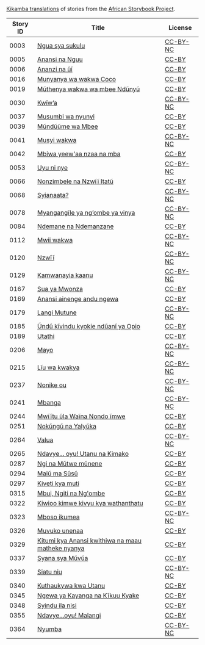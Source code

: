 [Kikamba translations](http://my.africanstorybook.org/language/kikamba) of stories from the [African Storybook Project](http://my.africanstorybook.org).

Story ID | Title | License
-------- | ----- | -------
0003 | [Ngua sya sukulu](http://my.africanstorybook.org/stories/ngua-sya-sukulu) | [CC-BY-NC](http://creativecommons.org/licenses/by-nc/3.0/)
0005 | [Anansi na Nguu](http://my.africanstorybook.org/stories/anansi-na-nguu) | [CC-BY](https://creativecommons.org/licenses/by/3.0/)
0006 | [Ananzi na ũĩ](http://my.africanstorybook.org/stories/ananzi-na-ũĩ) | [CC-BY](https://creativecommons.org/licenses/by/3.0/)
0016 | [Munyanya wa wakwa Coco](http://my.africanstorybook.org/stories/munyanya-wa-wakwa-coco) | [CC-BY](https://creativecommons.org/licenses/by/3.0/)
0019 | [Mũthenya wakwa wa mbee Ndũnyũ](http://my.africanstorybook.org/stories/mũthenya-wakwa-wa-mbee-ndũnyũ) | [CC-BY](https://creativecommons.org/licenses/by/3.0/)
0030 | [Kwĩw’a](http://my.africanstorybook.org/stories/kwĩw’) | [CC-BY-NC](http://creativecommons.org/licenses/by-nc/3.0/)
0037 | [Musumbi wa nyunyi](http://my.africanstorybook.org/stories/musumbi-wa-nyunyi) | [CC-BY](https://creativecommons.org/licenses/by/3.0/)
0039 | [Mũndũũme wa Mbee](http://my.africanstorybook.org/stories/mũndũũme-wa-mbee) | [CC-BY](https://creativecommons.org/licenses/by/3.0/)
0041 | [Musyi wakwa](http://my.africanstorybook.org/stories/musyi-wakwa) | [CC-BY-NC](http://creativecommons.org/licenses/by-nc/3.0/)
0042 | [Mbiwa yeew&#039;aa nzaa na mba](http://my.africanstorybook.org/stories/mbiwa-yeewaa-nzaa-na-mba) | [CC-BY](https://creativecommons.org/licenses/by/3.0/)
0053 | [Uyu ni nye](http://my.africanstorybook.org/stories/uyu-ni-nye) | [CC-BY-NC](http://creativecommons.org/licenses/by-nc/3.0/)
0066 | [Nonzimbele na Nzwĩĩ Itatũ](http://my.africanstorybook.org/stories/nonzimbele-na-nzwĩĩ-itatũ) | [CC-BY](https://creativecommons.org/licenses/by/3.0/)
0068 | [Syianaata?](http://my.africanstorybook.org/stories/syianaata) | [CC-BY-NC](http://creativecommons.org/licenses/by-nc/3.0/)
0078 | [Myangangĩle ya ng’ombe ya vinya](http://my.africanstorybook.org/stories/myangangĩle-ya-ng’ombe-ya-vinya) | [CC-BY-NC](http://creativecommons.org/licenses/by-nc/3.0/)
0084 | [Ndemane na Ndemanzane](http://my.africanstorybook.org/stories/ndemane-na-ndemanzane) | [CC-BY](https://creativecommons.org/licenses/by/3.0/)
0112 | [Mwii wakwa](http://my.africanstorybook.org/stories/mwii-wakwa) | [CC-BY-NC](http://creativecommons.org/licenses/by-nc/3.0/)
0120 | [Nzwĩĩ](http://my.africanstorybook.org/stories/nzwĩĩ) | [CC-BY-NC](http://creativecommons.org/licenses/by-nc/3.0/)
0129 | [Kamwanayia kaanu](http://my.africanstorybook.org/stories/kamwanayia-kaanu) | [CC-BY-NC](http://creativecommons.org/licenses/by-nc/3.0/)
0167 | [Sua ya Mwonza](http://my.africanstorybook.org/stories/sua-ya-mwonza) | [CC-BY](https://creativecommons.org/licenses/by/3.0/)
0169 | [Anansi ainenge andu ngewa](http://my.africanstorybook.org/stories/anansi-ainenge-andu-ngewa) | [CC-BY](https://creativecommons.org/licenses/by/3.0/)
0179 | [Langi Mutune](http://my.africanstorybook.org/stories/langi-mutune) | [CC-BY-NC](http://creativecommons.org/licenses/by-nc/3.0/)
0185 | [Ũndũ kĩvindu kyokie ndũanĩ ya Opio](http://my.africanstorybook.org/stories/ũndũ-kĩvindu-kyokie-ndũanĩ-ya-opio) | [CC-BY](https://creativecommons.org/licenses/by/3.0/)
0189 | [Utathi](http://my.africanstorybook.org/stories/utathi) | [CC-BY](https://creativecommons.org/licenses/by/4.0/)
0206 | [Mayo](http://my.africanstorybook.org/stories/mayo) | [CC-BY-NC](http://creativecommons.org/licenses/by-nc/3.0/)
0215 | [Lĩu wa kwakya](http://my.africanstorybook.org/stories/lĩu-wa-kwakya) | [CC-BY-NC](http://creativecommons.org/licenses/by-nc/3.0/)
0237 | [Nonike ou](http://my.africanstorybook.org/stories/nonike-ou) | [CC-BY-NC](http://creativecommons.org/licenses/by-nc/3.0/)
0241 | [Mbanga](http://my.africanstorybook.org/stories/mbanga) | [CC-BY-NC](http://creativecommons.org/licenses/by-nc/3.0/)
0244 | [Mwĩĩtu ῦla Waĩna Nondo ĩmwe](http://my.africanstorybook.org/stories/mwĩĩtu-ῦla-waĩna-nondo-ĩmwe) | [CC-BY](https://creativecommons.org/licenses/by/3.0/)
0251 | [Nokũngũ na Yalyũka](http://my.africanstorybook.org/stories/nokũngũ-na-yalyũka) | [CC-BY](https://creativecommons.org/licenses/by/3.0/)
0264 | [Valua](http://my.africanstorybook.org/stories/valua) | [CC-BY-NC](http://creativecommons.org/licenses/by-nc/3.0/)
0265 | [Ndavye... oyu! Utanu na Kimako](http://my.africanstorybook.org/stories/ndavye...-oyu-utanu-na-kimako) | [CC-BY](https://creativecommons.org/licenses/by/3.0/)
0287 | [Ngi na Mũtwe mũnene](http://my.africanstorybook.org/stories/ngi-na-mũtwe-mũnene) | [CC-BY](https://creativecommons.org/licenses/by/3.0/)
0294 | [Maiũ ma Sũsũ](http://my.africanstorybook.org/stories/maiũ-ma-sũsũ) | [CC-BY](https://creativecommons.org/licenses/by/3.0/)
0297 | [Kiveti kya muti](http://my.africanstorybook.org/stories/kiveti-kya-muti) | [CC-BY](https://creativecommons.org/licenses/by/3.0/)
0315 | [Mbui, Ngiti na Ng&#039;ombe](http://my.africanstorybook.org/stories/mbui-ngiti-na-ngombe) | [CC-BY](https://creativecommons.org/licenses/by/3.0/)
0322 | [Kiwioo kimwe kivyu kya wathanthatu](http://my.africanstorybook.org/stories/kiwioo-kimwe-kivyu-kya-wathanthatu) | [CC-BY](https://creativecommons.org/licenses/by/3.0/)
0323 | [Mboso ikumea](http://my.africanstorybook.org/stories/mboso-ikumea) | [CC-BY-NC](http://creativecommons.org/licenses/by-nc/3.0/)
0326 | [Muvuko unenaa](http://my.africanstorybook.org/stories/muvuko-unenaa) | [CC-BY](https://creativecommons.org/licenses/by/3.0/)
0329 | [Kitumi kya Anansi kwithiwa na maau matheke nyanya](http://my.africanstorybook.org/stories/kitumi-kya-anansi-kwithiwa-na-maau-matheke-nyanya) | [CC-BY](https://creativecommons.org/licenses/by/3.0/)
0337 | [Syana sya Mũvũa](http://my.africanstorybook.org/stories/syana-sya-mũvũa) | [CC-BY](https://creativecommons.org/licenses/by/3.0/)
0339 | [Siatu niu](http://my.africanstorybook.org/stories/siatu-niu) | [CC-BY-NC](http://creativecommons.org/licenses/by-nc/3.0/)
0340 | [Kuthaukywa kwa Utanu](http://my.africanstorybook.org/stories/kuthaukywa-kwa-utanu) | [CC-BY](https://creativecommons.org/licenses/by/3.0/)
0345 | [Ngewa ya Kayanga na Kĩkuu Kyake](http://my.africanstorybook.org/stories/ngewa-ya-kayanga-na-kĩkuu-kyake) | [CC-BY](https://creativecommons.org/licenses/by/3.0/)
0348 | [Syindu ila nisi](http://my.africanstorybook.org/stories/syindu-ila-nisi) | [CC-BY](https://creativecommons.org/licenses/by/3.0/)
0355 | [Ndavye...oyu! Malangi](http://my.africanstorybook.org/stories/ndavye...oyu-malangi) | [CC-BY](https://creativecommons.org/licenses/by/3.0/)
0364 | [Nyumba](http://my.africanstorybook.org/stories/nyumba) | [CC-BY-NC](http://creativecommons.org/licenses/by-nc/3.0/)
